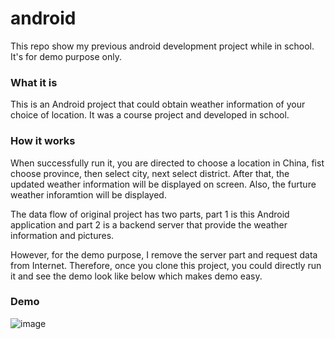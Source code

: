 # android
This repo show my previous android development project while in school. It's for demo purpose only.

### What it is
This is an Android project that could obtain weather information of your choice of location. It was a course project and developed in school.


### How it works
When successfully run it, you are directed to choose a location in China, fist choose province, then select city, next select district.
After that, the updated weather information will be displayed on screen. Also, the furture weather inforamtion will be displayed.

The data flow of original project has two parts, part 1 is this Android application and part 2 is a backend server that provide the weather information and pictures. 

However, for the demo purpose, I remove the server part and request data from Internet. Therefore, once you clone this project, you could directly run it and see the demo look like below which makes demo easy.

### Demo
![image](https://github.com/updatinglb/android/blob/master/app/src/main/res/Screenshot/Screen%20Shot%202019-10-15%20at%203.36.31%20PM.jpg)


